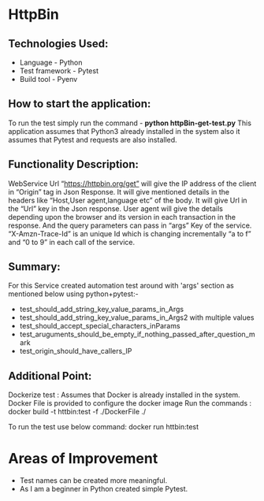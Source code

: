# HttpBin

## Technologies Used:

* Language - Python
* Test framework - Pytest
* Build tool - Pyenv

## How to start the application:
To run the test simply run the command -   **python httpBin-get-test.py**
This application assumes that Python3 already installed in the system also it assumes that Pytest and requests are also installed.

## Functionality Description:
WebService Url “https://httpbin.org/get” will give the IP address of the client in “Origin” tag in Json Response.
It will give mentioned details in the headers like “Host,User agent,language etc” of the body.
It will give Url in the “Url” key  in the Json response.
User agent will give the details depending upon the browser and its version in each transaction in the response.
And the query parameters can pass in “args” Key of the service. 
“X-Amzn-Trace-Id” is an unique Id which is changing incrementally “a to f” and “0 to 9” in each call of the service.

## Summary: 
For this Service created automation test around 
with 'args' section as mentioned below using python+pytest:-
* test_should_add_string_key_value_params_in_Args
* test_should_add_string_key_value_params_in_Args2 with multiple values
* test_should_accept_special_characters_inParams
* test_aruguments_should_be_empty_if_nothing_passed_after_question_mark
* test_origin_should_have_callers_IP

## Additional Point:
Dockerize test : Assumes that Docker is already installed in the system.
Docker File is provided to configure the docker image 
Run the commands :
docker build -t httbin:test -f ./DockerFile ./

To run the test use below command:
docker run httbin:test

# Areas of Improvement
* Test names can be created more meaningful.
*  As I am a beginner in Python created simple Pytest.
